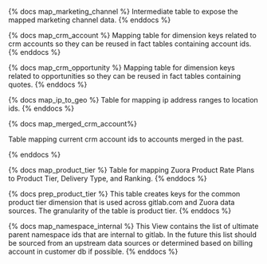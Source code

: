 {% docs map_marketing_channel %}
 Intermediate table to expose the mapped marketing channel data.
{% enddocs %}

{% docs map_crm_account %}
 Mapping table for dimension keys related to crm accounts so they can be reused in fact tables containing account ids.
{% enddocs %}

{% docs map_crm_opportunity %}
 Mapping table for dimension keys related to opportunities so they can be reused in fact tables containing quotes.
{% enddocs %}

{% docs map_ip_to_geo %}
Table for mapping ip address ranges to location ids.
{% enddocs %}

{% docs map_merged_crm_account%}

Table mapping current crm account ids to accounts merged in the past.

{% enddocs %}

{% docs map_product_tier %}
 Table for mapping Zuora Product Rate Plans to Product Tier, Delivery Type, and Ranking.
{% enddocs %}

{% docs prep_product_tier %}
 This table creates keys for the common product tier dimension that is used across gitlab.com and Zuora data sources. 
 The granularity of the table is product tier.
{% enddocs %}

{% docs map_namespace_internal %}
This View contains the list of ultimate parent namespace ids that are internal to gitlab. In the future this list should be sourced from an upstream data sources or determined based on billing account in customer db if possible.
{% enddocs %}